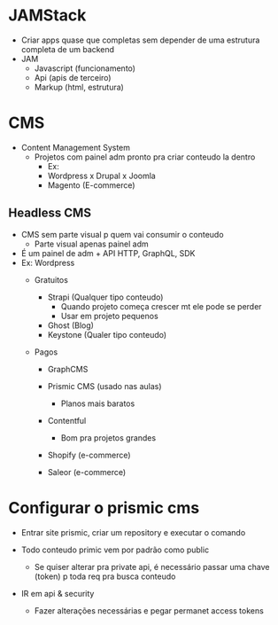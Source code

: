 # JAMStack
- Criar apps quase que completas sem depender de uma estrutura completa de um backend
- JAM
  - Javascript (funcionamento)
  - Api (apis de terceiro)
  - Markup (html, estrutura)

# CMS
- Content Management System
  - Projetos com painel adm pronto pra criar conteudo la dentro
    - Ex: 
    - Wordpress
    x Drupal
    x Joomla
    - Magento (E-commerce)

## Headless CMS
- CMS sem parte visual p quem vai consumir o conteudo
  - Parte visual apenas painel adm
- É um painel de adm + API HTTP, GraphQL, SDK
- Ex: Wordpress 
  - Gratuitos
    - Strapi (Qualquer tipo conteudo)
      - Quando projeto começa crescer mt ele pode se perder
      - Usar em projeto pequenos
    - Ghost (Blog)
    - Keystone (Qualer tipo conteudo)

  - Pagos
    - GraphCMS
    - Prismic CMS (usado nas aulas)
      - Planos mais baratos
    - Contentful
      - Bom pra projetos grandes
    
    - Shopify (e-commerce)
    - Saleor (e-commerce)

# Configurar o prismic cms
- Entrar site prismic, criar um repository e executar o comando

- Todo conteudo primic vem por padrão como public
  - Se quiser alterar pra private api, é necessário passar uma chave (token) p toda req pra busca conteudo
- IR em api & security
  - Fazer alterações necessárias e pegar permanet access tokens 
  
  
  